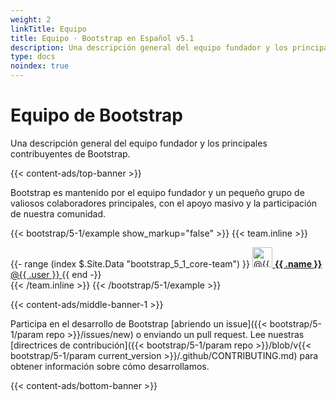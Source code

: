 ```yaml
---
weight: 2
linkTitle: Equipo
title: Equipo · Bootstrap en Español v5.1
description: Una descripción general del equipo fundador y los principales contribuyentes de Bootstrap.
type: docs
noindex: true
---
```


# Equipo de Bootstrap

Una descripción general del equipo fundador y los principales contribuyentes de Bootstrap.

{{< content-ads/top-banner >}}

Bootstrap es mantenido por el equipo fundador y un pequeño grupo de valiosos colaboradores principales, con el apoyo masivo y la participación de nuestra comunidad.

{{< bootstrap/5-1/example show_markup="false" >}}
{{< team.inline >}}
<div class="list-group mb-3">
  {{- range (index $.Site.Data "bootstrap_5_1_core-team") }}
    <a class="list-group-item list-group-item-action d-flex align-items-center" href="https://github.com/{{ .user }}">
      <img src="https://github.com/{{ .user }}.png" alt="@{{ .user }}" width="32" height="32" class="rounded me-2" loading="lazy">
      <span>
        <strong>{{ .name }}</strong> @{{ .user }}
      </span>
    </a>
  {{ end -}}
</div>
{{< /team.inline >}}
{{< /bootstrap/5-1/example >}}

{{< content-ads/middle-banner-1 >}}

Participa en el desarrollo de Bootstrap [abriendo un issue]({{< bootstrap/5-1/param repo >}}/issues/new) o enviando un pull request. Lee nuestras [directrices de contribución]({{< bootstrap/5-1/param repo >}}/blob/v{{< bootstrap/5-1/param current_version >}}/.github/CONTRIBUTING.md) para obtener información sobre cómo desarrollamos.

{{< content-ads/bottom-banner >}}